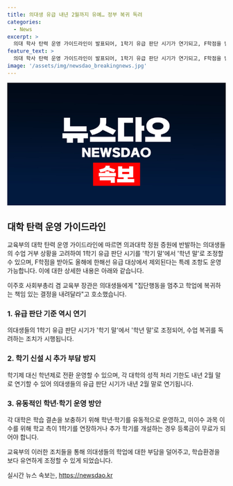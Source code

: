 ```yaml
---
title: 의대생 유급 내년 2월까지 유예… 정부 복귀 독려
categories:
  - News
excerpt: >
  의대 학사 탄력 운영 가이드라인이 발표되어, 1학기 유급 판단 시기가 연기되고, F학점을 받아도 유급 대상에서 제외된다. 이를 통해 의대생들이 수업에 복귀하도록 독려하며, 학기 신설시 등록금 부담이 추가되지 않도록 하는 등의 대책을 제시했다. 또한, 2024학년도를 2개 학기로 운영하는 방안과, 학생들의 어려움을 고려한 국가장학금 신청 기간 연장 등을 준비 중이며, 내년 신입생들의 학습권 보호 방안에 대해서도 검토 중이라고 밝혔다.
feature_text: >
  의대 학사 탄력 운영 가이드라인이 발표되어, 1학기 유급 판단 시기가 연기되고, F학점을 받아도 유급 대상에서 제외된다. 이를 통해 의대생들이 수업에 복귀하도록 독려하며, 학기 신설시 등록금 부담이 추가되지 않도록 하는 등의 대책을 제시했다. 또한, 2024학년도를 2개 학기로 운영하는 방안과, 학생들의 어려움을 고려한 국가장학금 신청 기간 연장 등을 준비 중이며, 내년 신입생들의 학습권 보호 방안에 대해서도 검토 중이라고 밝혔다.
image: '/assets/img/newsdao_breakingnews.jpg'
---
```


<p><img src="/assets/img/newsdao_breakingnews.jpg" alt="cryptoinkorea 속보" /></p>

<h2 data-ke-size="size26">대학 탄력 운영 가이드라인</h2>

<p>교육부의 대학 탄력 운영 가이드라인에 따르면 의과대학 정원 증원에 반발하는 의대생들의 수업 거부 상황을 고려하여 1학기 유급 판단 시기를 '학기 말'에서 '학년 말'로 조정할 수 있으며, F학점을 받아도 올해에 한해선 유급 대상에서 제외된다는 특례 조항도 운영 가능합니다. 이에 대한 상세한 내용은 아래와 같습니다.</p>

<p data-ke-size="size16">이주호 사회부총리 겸 교육부 장관은 의대생들에게 "집단행동을 멈추고 학업에 복귀하는 책임 있는 결정을 내려달라"고 호소했습니다.</p>

<h3 data-ke-size="size24">1. 유급 판단 기준 역시 연기</h3>

<p>의대생들의 1학기 유급 판단 시기가 '학기 말'에서 '학년 말'로 조정되어, 수업 복귀를 독려하는 조치가 시행됩니다.</p>

<h3 data-ke-size="size24">2. 학기 신설 시 추가 부담 방지</h3>

<p>학기제 대신 학년제로 전환 운영할 수 있으며, 각 대학의 성적 처리 기한도 내년 2월 말로 연기할 수 있어 의대생들의 유급 판단 시기가 내년 2월 말로 연기됩니다.</p>

<h3 data-ke-size="size24">3. 유동적인 학년·학기 운영 방안</h3>

<p>각 대학은 학습 결손을 보충하기 위해 학년·학기를 유동적으로 운영하고, 미이수 과목 이수를 위해 학교 측이 1학기를 연장하거나 추가 학기를 개설하는 경우 등록금이 무료가 되어야 합니다.</p>

<p>교육부의 이러한 조치들을 통해 의대생들의 학업에 대한 부담을 덜어주고, 학습환경을 보다 유연하게 조정할 수 있게 되었습니다.</p>
실시간 뉴스 속보는, <a href="https://newsdao.kr" rel="dofollow">https://newsdao.kr</a>


